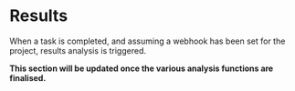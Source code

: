 # Results

When a task is completed, and assuming a webhook has been set for the project,
results analysis is triggered.

**This section will be updated once the various analysis functions are finalised.**
